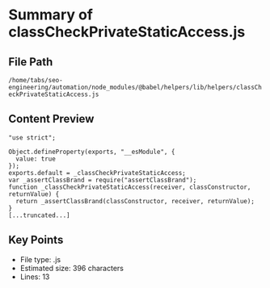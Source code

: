 # Summary of classCheckPrivateStaticAccess.js
  
## File Path
`/home/tabs/seo-engineering/automation/node_modules/@babel/helpers/lib/helpers/classCheckPrivateStaticAccess.js`

## Content Preview
```
"use strict";

Object.defineProperty(exports, "__esModule", {
  value: true
});
exports.default = _classCheckPrivateStaticAccess;
var _assertClassBrand = require("assertClassBrand");
function _classCheckPrivateStaticAccess(receiver, classConstructor, returnValue) {
  return _assertClassBrand(classConstructor, receiver, returnValue);
}
[...truncated...]
```

## Key Points
- File type: .js
- Estimated size: 396 characters
- Lines: 13
